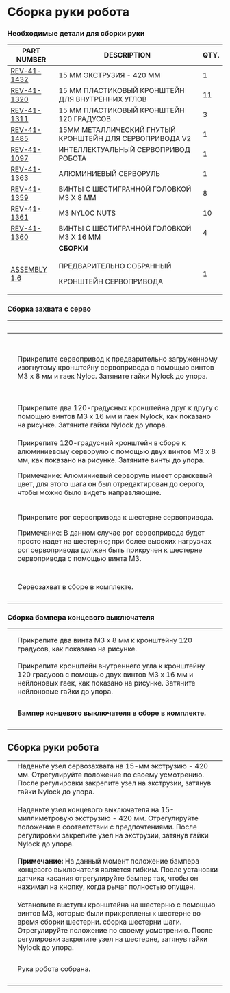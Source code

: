 # Сборка руки робота

### Необходимые детали для сборки руки

| **PART NUMBER**                                         | **DESCRIPTION**                                              | **QTY.** |
| ------------------------------------------------------- | ------------------------------------------------------------ | -------- |
| [REV-41-1432](https://www.revrobotics.com/rev-41-1432/) | 15 ММ ЭКСТРУЗИЯ - 420 ММ                                     | 1        |
| [REV-41-1320](https://www.revrobotics.com/rev-41-1320/) | 15 ММ ПЛАСТИКОВЫЙ КРОНШТЕЙН ДЛЯ ВНУТРЕННИХ УГЛОВ             | 11       |
| [REV-41-1311](https://www.revrobotics.com/rev-41-1311/) | 15 ММ ПЛАСТИКОВЫЙ КРОНШТЕЙН 120 ГРАДУСОВ                     | 3        |
| [REV-41-1485](https://www.revrobotics.com/rev-41-1485/) | 15ММ МЕТАЛЛИЧЕСКИЙ ГНУТЫЙ КРОНШТЕЙН ДЛЯ СЕРВОПРИВОДА V2      | 1        |
| [REV-41-1097](https://www.revrobotics.com/rev-41-1097/) | ИНТЕЛЛЕКТУАЛЬНЫЙ СЕРВОПРИВОД РОБОТА                          | 1        |
| [REV-41-1363](https://www.revrobotics.com/rev-41-1363/) | АЛЮМИНИЕВЫЙ СЕРВОРУЛЬ                                        | 1        |
| [REV-41-1359](https://www.revrobotics.com/rev-41-1359/) | ВИНТЫ С ШЕСТИГРАННОЙ ГОЛОВКОЙ M3 X 8 ММ                      | 8        |
| [REV-41-1361](https://www.revrobotics.com/rev-41-1361/) | M3 NYLOC NUTS                                                | 10       |
| [REV-41-1360](https://www.revrobotics.com/rev-41-1360/) | ВИНТЫ С ШЕСТИГРАННОЙ ГОЛОВКОЙ M3 X 16 ММ                     | 4        |
|                                                         | **СБОРКИ**                                                   |          |
| [ASSEMBLY 1.6](broken-reference)                        | <p>ПРЕДВАРИТЕЛЬНО СОБРАННЫЙ</p><p>КРОНШТЕЙН СЕРВОПРИВОДА</p> | 1        |

### Сборка захвата с серво

| ​                                                                                                                                                                                                                                                                                                                                                                                                                                                                                                                                                                                                                                                                   | ​                                                                                                                                                                                                                                                                                                                 |
| ------------------------------------------------------------------------------------------------------------------------------------------------------------------------------------------------------------------------------------------------------------------------------------------------------------------------------------------------------------------------------------------------------------------------------------------------------------------------------------------------------------------------------------------------------------------------------------------------------------------------------------------------------------------- | ----------------------------------------------------------------------------------------------------------------------------------------------------------------------------------------------------------------------------------------------------------------------------------------------------------------- |
| <p>​</p><p><img src="https://2589213514-files.gitbook.io/~/files/v0/b/gitbook-legacy-files/o/assets%2F-M5yw0n8IneF5-9ybLjT%2F-MMRhIgLPv-irXg3_tVp%2F-MMSOsKJrw72RJu85n3I%2FEDU%20Kit_Servo%20Clw%20-%20Add%20Bracket%20to%20Servo.svg?alt=media&#x26;token=4f115d0e-c05c-4e1a-a2fe-41541ae654ce" alt="" data-size="original"></p><p>​</p><p><img src="https://2589213514-files.gitbook.io/~/files/v0/b/gitbook-legacy-files/o/assets%2F-M5yw0n8IneF5-9ybLjT%2F-MMRhIgLPv-irXg3_tVp%2F-MMSP-_eOOOzHrmSlcXn%2FEDU%20Kit_Servo%20Claw%20-%20Bracket%20Attached.svg?alt=media&#x26;token=66f00e9f-e49c-4e14-b0ad-1142992f1dde" alt="" data-size="original"></p><p>​</p> | Прикрепите сервопривод к предварительно загруженному изогнутому кронштейну сервопривода с помощью винтов M3 x 8 мм и гаек Nyloc. Затяните гайки Nylock до упора.                                                                                                                                                  |
| <img src="https://2589213514-files.gitbook.io/~/files/v0/b/gitbook-legacy-files/o/assets%2F-M5yw0n8IneF5-9ybLjT%2F-MMRhIgLPv-irXg3_tVp%2F-MMSPFKHniiZOmj2Cmvu%2FEDU%20Kit_Servo%20Claw%20-%20120%20Brackets%20attached.svg?alt=media&#x26;token=6aea589c-88a2-4ab5-b4d6-43e32dc1285d" alt="" data-size="original">                                                                                                                                                                                                                                                                                                                                                  | Прикрепите два 120-градусных кронштейна друг к другу с помощью винтов M3 x 16 мм и гаек Nylock, как показано на рисунке. Затяните гайки Nylock до упора.                                                                                                                                                          |
| <p>​</p><p><img src="https://2589213514-files.gitbook.io/~/files/v0/b/gitbook-legacy-files/o/assets%2F-M5yw0n8IneF5-9ybLjT%2F-MZYrjCOfmQRyaQ_0dKI%2F-MZYu-cgEpgyZGjiqzbP%2FEDU%20Kit_Servo%20Claw%20-%20Add%20servo%20horn%20to%20claw.svg?alt=media&#x26;token=8a561b2e-31d3-47de-b7e7-634490df750b" alt="" data-size="original"></p>                                                                                                                                                                                                                                                                                                                              | <p>Прикрепите 120-градусный кронштейн в сборе к алюминиевому серворулю с помощью двух винтов M3 x 8 мм, как показано на рисунке. Затяните винты до упора.</p><p>Примечание: Алюминиевый серворуль имеет оранжевый цвет, для этого шага он был отредактирован до серого, чтобы можно было видеть направляющие.</p> |
| <p>​</p><p><img src="https://2589213514-files.gitbook.io/~/files/v0/b/gitbook-legacy-files/o/assets%2F-M5yw0n8IneF5-9ybLjT%2F-MMRhIgLPv-irXg3_tVp%2F-MMSPXbnmEzGyb0dUDxQ%2FEDU%20Kit_Servo%20Claw%20-%20add%20to%20claw%20to%20servo.svg?alt=media&#x26;token=ecfbc377-cde9-448b-aac9-44ad777b703e" alt="" data-size="original"></p>                                                                                                                                                                                                                                                                                                                                | <p>Прикрепите рог сервопривода к шестерне сервопривода.</p><p>Примечание: В данном случае рог сервопривода будет просто надет на шестерню; при более высоких нагрузках рог сервопривода должен быть прикручен к шестерне сервопривода с помощью винта M3.</p>                                                     |
| <p>​</p><p><img src="https://2589213514-files.gitbook.io/~/files/v0/b/gitbook-legacy-files/o/assets%2F-M5yw0n8IneF5-9ybLjT%2F-MMRhIgLPv-irXg3_tVp%2F-MMSPj7jD33zmUx1LqQA%2FEDU%20Kit_Servo%20Claw%20-%20Complete.svg?alt=media&#x26;token=470ce47b-7f8f-45f1-ba8d-cfd1f0a5cabc" alt="" data-size="original"></p>                                                                                                                                                                                                                                                                                                                                                    | Сервозахват в сборе в комплекте.                                                                                                                                                                                                                                                                                  |

### Сборка бампера концевого выключателя

|                                                                                                                                                                                                                                                                                                                       |                                                                                                                                                                                  |
| --------------------------------------------------------------------------------------------------------------------------------------------------------------------------------------------------------------------------------------------------------------------------------------------------------------------- | -------------------------------------------------------------------------------------------------------------------------------------------------------------------------------- |
| <p>​</p><p><img src="https://2589213514-files.gitbook.io/~/files/v0/b/gitbook-legacy-files/o/assets%2F-M5yw0n8IneF5-9ybLjT%2F-MMRhIgLPv-irXg3_tVp%2F-MMSPzghV1IsjLwJN53i%2FEDU%20Kit_LB%20-%20Add%20screws%20to%20120.svg?alt=media&#x26;token=bf23d274-e872-465c-936d-7eff25ed5248" alt="" data-size="original"></p> | Прикрепите два винта M3 x 8 мм к кронштейну 120 градусов, как показано на рисунке.                                                                                               |
| <p>​</p><p><img src="https://2589213514-files.gitbook.io/~/files/v0/b/gitbook-legacy-files/o/assets%2F-M5yw0n8IneF5-9ybLjT%2F-MMRhIgLPv-irXg3_tVp%2F-MMSQ5Rtxb0WdmEgbLZA%2FEDU%20Kit_LB%20-%20add%20corner%20to%20120.svg?alt=media&#x26;token=e88371ec-6177-4de3-b49f-9434b401c682" alt="" data-size="original"></p> | Прикрепите кронштейн внутреннего угла к кронштейну 120 градусов с помощью двух винтов M3 x 16 мм и нейлоновых гаек, как показано на рисунке. Затяните нейлоновые гайки до упора. |
| <p>​</p><p><img src="https://2589213514-files.gitbook.io/~/files/v0/b/gitbook-legacy-files/o/assets%2F-M5yw0n8IneF5-9ybLjT%2F-MMRhIgLPv-irXg3_tVp%2F-MMSQBr_uKembjbS2BEc%2FEDU%20Kit_Limit%20bumper%20-%20complete.svg?alt=media&#x26;token=3ca561e4-467a-4fc1-8336-e19aa0389258" alt="" data-size="original"></p>    | **Бампер концевого выключателя в сборе в комплекте.**                                                                                                                            |

## Сборка руки робота

|                                                                                                                                                                                                                                                                                                                             |                                                                                                                                                                                                                                                                                                                                                                                                                                                              |
| --------------------------------------------------------------------------------------------------------------------------------------------------------------------------------------------------------------------------------------------------------------------------------------------------------------------------- | ------------------------------------------------------------------------------------------------------------------------------------------------------------------------------------------------------------------------------------------------------------------------------------------------------------------------------------------------------------------------------------------------------------------------------------------------------------ |
| <p>​</p><p><img src="https://2589213514-files.gitbook.io/~/files/v0/b/gitbook-legacy-files/o/assets%2F-M5yw0n8IneF5-9ybLjT%2F-MMRhIgLPv-irXg3_tVp%2F-MMSQcinZaxb2JEQy4gF%2FEDU%20Kit_Arm%20-%20Add%20servo%20to%20extrusion.svg?alt=media&#x26;token=42a1efc6-cb72-4e24-a4a0-5316692eba54" alt="" data-size="original"></p> | Наденьте узел сервозахвата на 15-мм экструзию - 420 мм. Отрегулируйте положение по своему усмотрению. После регулировки закрепите узел на экструзии, затянув гайки Nylock до упора.                                                                                                                                                                                                                                                                          |
| <p>​</p><p><img src="https://2589213514-files.gitbook.io/~/files/v0/b/gitbook-legacy-files/o/assets%2F-M5yw0n8IneF5-9ybLjT%2F-MMRhIgLPv-irXg3_tVp%2F-MMSQij10_bJzMKZhFT_%2FEDU%20Kit_Arm%20-%20Add%20LB%20to%20arm.svg?alt=media&#x26;token=fd1f8e7f-e513-4d69-b9b2-e3d7336e69cb" alt=""></p>                               | <p>Наденьте узел концевого выключателя на 15-миллиметровую экструзию - 420 мм. Отрегулируйте положение в соответствии с предпочтениями. После регулировки закрепите узел на экструзии, затянув гайки Nylock до упора. <br><br><strong>Примечание:</strong> На данный момент положение бампера концевого выключателя является гибким. После установки датчика касания отрегулируйте бампер так, чтобы он нажимал на кнопку, когда рычаг полностью опущен.</p> |
| <p>​</p><p><img src="https://2589213514-files.gitbook.io/~/files/v0/b/gitbook-legacy-files/o/assets%2F-M5yw0n8IneF5-9ybLjT%2F-MDp5xAK00jZLeU66FS5%2F-MDpFj8Qs35jLxYHte7c%2FArm%20Detail.svg?alt=media&#x26;token=005ea89f-1d2d-4347-804b-f491d5b402ae" alt="" data-size="original"></p>                                     | Установите выступы кронштейна на шестерню с помощью винтов M3, которые были прикреплены к шестерне во время сборки шестерни. сборка шестерни шаги. Отрегулируйте положение по своему усмотрению. После регулировки закрепите узел на шестерне, затянув гайки Nylock до упора.                                                                                                                                                                                |
| <p>​</p><p><img src="https://2589213514-files.gitbook.io/~/files/v0/b/gitbook-legacy-files/o/assets%2F-M5yw0n8IneF5-9ybLjT%2F-MDp5xAK00jZLeU66FS5%2F-MDpGb93yLXQg1tPuwFj%2FEDU%20Kit_without%20electronics.svg?alt=media&#x26;token=5a8d371a-b0b0-4f00-9b6d-5b13ccb22384" alt="" data-size="original"></p>                  | Рука робота собрана.                                                                                                                                                                                                                                                                                                                                                                                                                                         |
